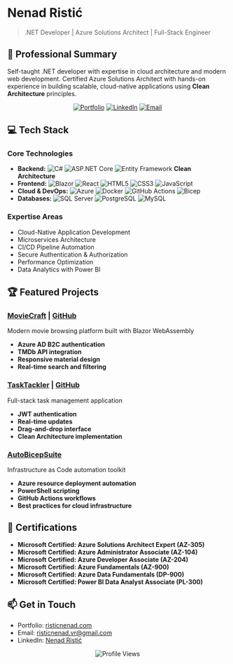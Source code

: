 # Nenad Ristić

> .NET Developer | Azure Solutions Architect | Full-Stack Engineer

## 🎯 Professional Summary

Self-taught .NET developer with expertise in cloud architecture and modern web development. Certified Azure Solutions Architect with hands-on experience in building scalable, cloud-native applications using **Clean Architecture** principles.

<div align="center">
  
[![Portfolio](https://img.shields.io/badge/Portfolio-risticnenad.com-blue?style=for-the-badge&logo=firefox)](https://risticnenad.com)
[![LinkedIn](https://img.shields.io/badge/LinkedIn-Connect-0A66C2?style=for-the-badge&logo=linkedin)](https://www.linkedin.com/in/nenad-risti%C4%87-27459958/)
[![Email](https://img.shields.io/badge/Email-Contact-D14836?style=for-the-badge&logo=gmail)](mailto:risticnenad.vr@gmail.com)

</div>

## 💻 Tech Stack

### Core Technologies

- **Backend:** ![C#](https://img.shields.io/badge/C%23-239120?style=flat-square&logo=c-sharp&logoColor=white) ![ASP.NET Core](https://img.shields.io/badge/ASP.NET%20Core-512BD4?style=flat-square&logo=dotnet&logoColor=white) ![Entity Framework](https://img.shields.io/badge/Entity%20Framework-512BD4?style=flat-square&logo=dotnet&logoColor=white) **Clean Architecture**
- **Frontend:** ![Blazor](https://img.shields.io/badge/Blazor-512BD4?style=flat-square&logo=blazor&logoColor=white) ![React](https://img.shields.io/badge/React-61DAFB?style=flat-square&logo=react&logoColor=black) ![HTML5](https://img.shields.io/badge/HTML5-E34F26?style=flat-square&logo=html5&logoColor=white) ![CSS3](https://img.shields.io/badge/CSS3-1572B6?style=flat-square&logo=css3&logoColor=white) ![JavaScript](https://img.shields.io/badge/JavaScript-F7DF1E?style=flat-square&logo=javascript&logoColor=black)
- **Cloud & DevOps:** ![Azure](https://img.shields.io/badge/Azure-0078D4?style=flat-square&logo=microsoft-azure&logoColor=white) ![Docker](https://img.shields.io/badge/Docker-2496ED?style=flat-square&logo=docker&logoColor=white) ![GitHub Actions](https://img.shields.io/badge/GitHub%20Actions-2088FF?style=flat-square&logo=github-actions&logoColor=white) ![Bicep](https://img.shields.io/badge/Bicep-512BD4?style=flat-square&logo=azure-bicep&logoColor=white)
- **Databases:** ![SQL Server](https://img.shields.io/badge/SQL%20Server-CC2927?style=flat-square&logo=microsoft-sql-server&logoColor=white) ![PostgreSQL](https://img.shields.io/badge/PostgreSQL-336791?style=flat-square&logo=postgresql&logoColor=white) ![MySQL](https://img.shields.io/badge/MySQL-4479A1?style=flat-square&logo=mysql&logoColor=white)

### Expertise Areas

- Cloud-Native Application Development
- Microservices Architecture
- CI/CD Pipeline Automation
- Secure Authentication & Authorization
- Performance Optimization
- Data Analytics with Power BI

## 🏆 Featured Projects

### [MovieCraft](https://nenadtara-001-site3.jtempurl.com/) | [GitHub](https://github.com/nenad0707/MovieCraft)

Modern movie browsing platform built with Blazor WebAssembly

- **Azure AD B2C authentication**
- **TMDb API integration**
- **Responsive material design**
- **Real-time search and filtering**

### [TaskTackler](https://nenadtara-001-site2.jtempurl.com/) | [GitHub](https://github.com/nenad0707/TaskTackler)

Full-stack task management application

- **JWT authentication**
- **Real-time updates**
- **Drag-and-drop interface**
- **Clean Architecture implementation**

### [AutoBicepSuite](https://github.com/nenad0707/AutoBicepSuite)

Infrastructure as Code automation toolkit

- **Azure resource deployment automation**
- **PowerShell scripting**
- **GitHub Actions workflows**
- **Best practices for cloud infrastructure**

## 📜 Certifications

- **Microsoft Certified: Azure Solutions Architect Expert (AZ-305)**
- **Microsoft Certified: Azure Administrator Associate (AZ-104)**
- **Microsoft Certified: Azure Developer Associate (AZ-204)**
- **Microsoft Certified: Azure Fundamentals (AZ-900)**
- **Microsoft Certified: Azure Data Fundamentals (DP-900)**
- **Microsoft Certified: Power BI Data Analyst Associate (PL-300)**

## 📫 Get in Touch

- Portfolio: [risticnenad.com](https://risticnenad.com)
- Email: risticnenad.vr@gmail.com
- LinkedIn: [Nenad Ristić](https://www.linkedin.com/in/nenad-risti%C4%87-27459958/)

<div align="center">

![Profile Views](https://komarev.com/ghpvc/?username=nenad0707&color=blue&style=for-the-badge)

</div>
